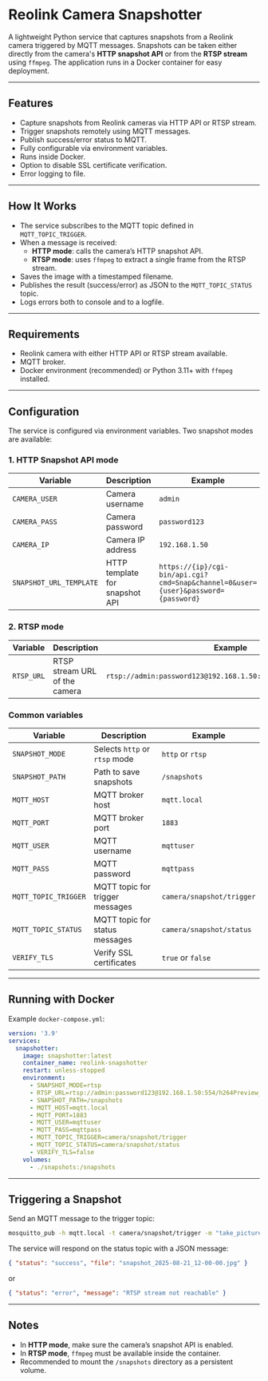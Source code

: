 
# Reolink Camera Snapshotter

A lightweight Python service that captures snapshots from a Reolink camera triggered by MQTT messages.
Snapshots can be taken either directly from the camera's **HTTP snapshot API** or from the **RTSP stream** using `ffmpeg`.
The application runs in a Docker container for easy deployment.

---

## Features

- Capture snapshots from Reolink cameras via HTTP API or RTSP stream.
- Trigger snapshots remotely using MQTT messages.
- Publish success/error status to MQTT.
- Fully configurable via environment variables.
- Runs inside Docker.
- Option to disable SSL certificate verification.
- Error logging to file.

---

## How It Works

- The service subscribes to the MQTT topic defined in `MQTT_TOPIC_TRIGGER`.
- When a message is received:
  - **HTTP mode**: calls the camera’s HTTP snapshot API.
  - **RTSP mode**: uses `ffmpeg` to extract a single frame from the RTSP stream.
- Saves the image with a timestamped filename.
- Publishes the result (success/error) as JSON to the `MQTT_TOPIC_STATUS` topic.
- Logs errors both to console and to a logfile.

---

## Requirements

- Reolink camera with either HTTP API or RTSP stream available.
- MQTT broker.
- Docker environment (recommended) or Python 3.11+ with `ffmpeg` installed.

---

## Configuration

The service is configured via environment variables.
Two snapshot modes are available:

### 1. HTTP Snapshot API mode
| Variable                | Description                                        | Example |
|-------------------------|----------------------------------------------------|---------|
| `CAMERA_USER`           | Camera username                                    | `admin` |
| `CAMERA_PASS`           | Camera password                                    | `password123` |
| `CAMERA_IP`             | Camera IP address                                  | `192.168.1.50` |
| `SNAPSHOT_URL_TEMPLATE` | HTTP template for snapshot API                     | `https://{ip}/cgi-bin/api.cgi?cmd=Snap&channel=0&user={user}&password={password}` |

### 2. RTSP mode
| Variable      | Description                        | Example |
|---------------|------------------------------------|---------|
| `RTSP_URL`    | RTSP stream URL of the camera      | `rtsp://admin:password123@192.168.1.50:554/h264Preview_01_main` |

### Common variables
| Variable            | Description                     | Example |
|---------------------|---------------------------------|---------|
| `SNAPSHOT_MODE`     | Selects `http` or `rtsp` mode   | `http` or `rtsp` |
| `SNAPSHOT_PATH`     | Path to save snapshots          | `/snapshots` |
| `MQTT_HOST`         | MQTT broker host                | `mqtt.local` |
| `MQTT_PORT`         | MQTT broker port                | `1883` |
| `MQTT_USER`         | MQTT username                   | `mqttuser` |
| `MQTT_PASS`         | MQTT password                   | `mqttpass` |
| `MQTT_TOPIC_TRIGGER`| MQTT topic for trigger messages | `camera/snapshot/trigger` |
| `MQTT_TOPIC_STATUS` | MQTT topic for status messages  | `camera/snapshot/status` |
| `VERIFY_TLS`        | Verify SSL certificates         | `true` or `false` |

---

## Running with Docker

Example `docker-compose.yml`:

```yaml
version: '3.9'
services:
  snapshotter:
    image: snapshotter:latest
    container_name: reolink-snapshotter
    restart: unless-stopped
    environment:
      - SNAPSHOT_MODE=rtsp
      - RTSP_URL=rtsp://admin:password123@192.168.1.50:554/h264Preview_01_main
      - SNAPSHOT_PATH=/snapshots
      - MQTT_HOST=mqtt.local
      - MQTT_PORT=1883
      - MQTT_USER=mqttuser
      - MQTT_PASS=mqttpass
      - MQTT_TOPIC_TRIGGER=camera/snapshot/trigger
      - MQTT_TOPIC_STATUS=camera/snapshot/status
      - VERIFY_TLS=false
    volumes:
      - ./snapshots:/snapshots
```

---

## Triggering a Snapshot

Send an MQTT message to the trigger topic:

```bash
mosquitto_pub -h mqtt.local -t camera/snapshot/trigger -m "take_picture"
```

The service will respond on the status topic with a JSON message:

```json
{ "status": "success", "file": "snapshot_2025-08-21_12-00-00.jpg" }
```

or

```json
{ "status": "error", "message": "RTSP stream not reachable" }
```

---

## Notes

- In **HTTP mode**, make sure the camera’s snapshot API is enabled.
- In **RTSP mode**, `ffmpeg` must be available inside the container.
- Recommended to mount the `/snapshots` directory as a persistent volume.
